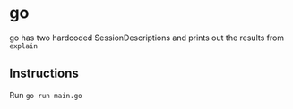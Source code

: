 # go

go has two hardcoded SessionDescriptions and prints out the results from `explain`

## Instructions
Run `go run main.go`
